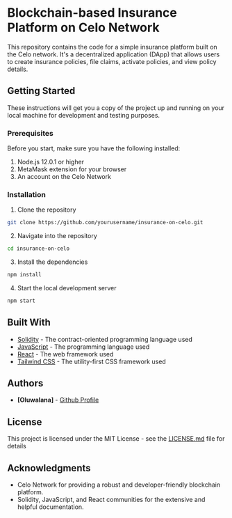 
# Blockchain-based Insurance Platform on Celo Network

This repository contains the code for a simple insurance platform built on the Celo network. It's a decentralized application (DApp) that allows users to create insurance policies, file claims, activate policies, and view policy details.

## Getting Started

These instructions will get you a copy of the project up and running on your local machine for development and testing purposes.

### Prerequisites

Before you start, make sure you have the following installed:

1. Node.js 12.0.1 or higher
2. MetaMask extension for your browser
3. An account on the Celo Network

### Installation

1. Clone the repository
```bash
git clone https://github.com/yourusername/insurance-on-celo.git
```

2. Navigate into the repository
```bash
cd insurance-on-celo
```

3. Install the dependencies
```bash
npm install
```

4. Start the local development server
```bash
npm start
```

## Built With

- [Solidity](https://soliditylang.org/) - The contract-oriented programming language used
- [JavaScript](https://developer.mozilla.org/en-US/docs/Web/JavaScript) - The programming language used
- [React](https://reactjs.org/) - The web framework used
- [Tailwind CSS](https://tailwindcss.com/) - The utility-first CSS framework used

## Authors

- **[Oluwalana]** -  [Github Profile](https://github.com/lanacreates)

## License

This project is licensed under the MIT License - see the [LICENSE.md](LICENSE.md) file for details

## Acknowledgments

- Celo Network for providing a robust and developer-friendly blockchain platform.
- Solidity, JavaScript, and React communities for the extensive and helpful documentation.
